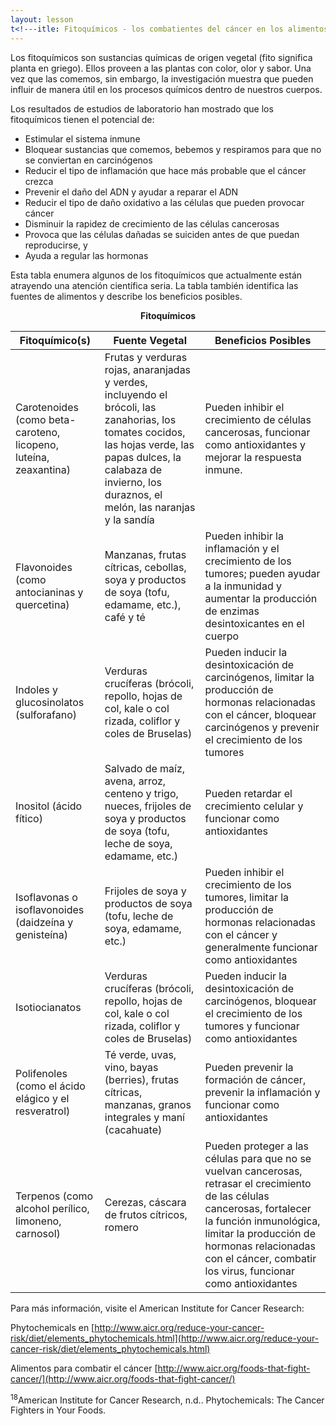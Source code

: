 ```yaml
---
layout: lesson
t<!---itle: Fitoquímicos - los combatientes del cáncer en los alimentos que comemos<sup>18</sup>--->
---
```


Los fitoquímicos son sustancias químicas de origen vegetal (fito significa planta en griego). Ellos proveen a las plantas con color, olor y sabor. Una vez que las comemos, sin embargo, la investigación muestra que pueden influir de manera útil en los procesos químicos dentro de nuestros cuerpos.

Los resultados de estudios de laboratorio han mostrado que los fitoquímicos tienen el potencial de:

* Estimular el sistema inmune
* Bloquear sustancias que comemos, bebemos y respiramos para que no se conviertan en carcinógenos
* Reducir el tipo de inflamación que hace más probable que el cáncer crezca 
* Prevenir el daño del ADN y ayudar a reparar el ADN
* Reducir el tipo de daño oxidativo a las células que pueden provocar cáncer
* Disminuir la rapidez de crecimiento de las células cancerosas
* Provoca que las células dañadas se suiciden antes de que puedan reproducirse, y
* Ayuda a regular las hormonas


Esta tabla enumera algunos de los fitoquímicos que actualmente están atrayendo una atención científica seria. La tabla también identifica las fuentes de alimentos y describe los beneficios posibles.

<p align="center">
   <strong>Fitoquímicos</strong>
</p>

| Fitoquímico(s) | Fuente Vegetal | Beneficios Posibles |
| --- | --- | --- |
| Carotenoides (como beta-caroteno, licopeno, luteína, zeaxantina) | Frutas y verduras rojas, anaranjadas y verdes, incluyendo el brócoli, las zanahorias, los tomates cocidos, las hojas verde, las papas dulces, la calabaza de invierno, los duraznos, el melón, las naranjas y la sandía | Pueden inhibir el crecimiento de células cancerosas, funcionar como antioxidantes y mejorar la respuesta inmune. |
| Flavonoides (como antocianinas y quercetina) | Manzanas, frutas cítricas, cebollas, soya y productos de soya (tofu, edamame, etc.), café y té| Pueden inhibir la inflamación y el crecimiento de los tumores; pueden ayudar a la inmunidad y aumentar la producción de enzimas desintoxicantes en el cuerpo |
| Indoles y glucosinolatos (sulforafano) | Verduras crucíferas (brócoli, repollo, hojas de col, kale o col rizada, coliflor y coles de Bruselas)| Pueden inducir la desintoxicación de carcinógenos, limitar la producción de hormonas relacionadas con el cáncer, bloquear carcinógenos y prevenir el crecimiento de los tumores |
| Inositol (ácido fítico)| Salvado de maíz, avena, arroz, centeno y trigo, nueces, frijoles de soya y productos de soya (tofu, leche de soya, edamame,  etc.) | Pueden retardar el crecimiento celular y funcionar como antioxidantes |
| Isoflavonas o isoflavonoides (daidzeína y genisteína) | Frijoles de soya y productos de soya (tofu, leche de soya, edamame, etc.) | Pueden inhibir el crecimiento de los tumores, limitar la producción de hormonas relacionadas con el cáncer y generalmente funcionar como antioxidantes |
| Isotiocianatos | Verduras crucíferas (brócoli, repollo, hojas de col, kale o col rizada, coliflor y coles de Bruselas) | Pueden inducir la desintoxicación de carcinógenos, bloquear el crecimiento de los tumores y funcionar como antioxidantes |
| Polifenoles (como el ácido elágico y el resveratrol) | Té verde, uvas, vino, bayas (berries), frutas cítricas, manzanas, granos integrales y maní (cacahuate) | Pueden prevenir la formación de cáncer, prevenir la inflamación y funcionar como antioxidantes |
| Terpenos (como alcohol perílico, limoneno, carnosol) | Cerezas, cáscara de frutos cítricos, romero | Pueden proteger a las células para que no se vuelvan cancerosas, retrasar  el crecimiento de las células cancerosas, fortalecer la función inmunológica, limitar la producción de hormonas relacionadas con el cáncer, combatir los virus, funcionar como antioxidantes |

Para más información, visite el American Institute for Cancer Research:

Phytochemicals en [http://www.aicr.org/reduce-your-cancer-risk/diet/elements_phytochemicals.html](http://www.aicr.org/reduce-your-cancer-risk/diet/elements_phytochemicals.html)

Alimentos para combatir el cáncer [http://www.aicr.org/foods-that-fight-cancer/](http://www.aicr.org/foods-that-fight-cancer/)  

<sup>18</sup>American Institute for Cancer Research, n.d.. Phytochemicals: The Cancer Fighters in Your Foods.
